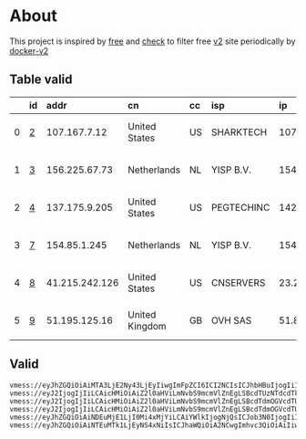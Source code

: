 
# About

This project is inspired by [free](https://github.com/freefq/free) and [check](https://github.com/yeahwu/check) to filter free [v2](https://github.com/v2fly/v2ray-core) site periodically by [docker-v2](https://hub.docker.com/r/v2ray/official)

    

## Table valid
|    | id                 | addr           | cn             | cc   | isp        | ip            | chatgpt          |
|---:|:-------------------|:---------------|:---------------|:-----|:-----------|:--------------|:-----------------|
|  0 | [2](config/2.json) | 107.167.7.12   | United States  | US   | SHARKTECH  | 107.167.18.50 | Yes (Region: US) |
|  1 | [3](config/3.json) | 156.225.67.73  | Netherlands    | NL   | YISP B.V.  | 154.84.1.19   | Yes (Region: NL) |
|  2 | [4](config/4.json) | 137.175.9.205  | United States  | US   | PEGTECHINC | 142.4.118.225 | Yes (Region: US) |
|  3 | [7](config/7.json) | 154.85.1.245   | Netherlands    | NL   | YISP B.V.  | 154.84.1.206  | Yes (Region: NL) |
|  4 | [8](config/8.json) | 41.215.242.126 | United States  | US   | CNSERVERS  | 23.225.9.234  | Yes (Region: US) |
|  5 | [9](config/9.json) | 51.195.125.16  | United Kingdom | GB   | OVH SAS    | 51.89.42.212  | Yes (Region: GB) |

## Valid
```
vmess://eyJhZGQiOiAiMTA3LjE2Ny43LjEyIiwgImFpZCI6ICI2NCIsICJhbHBuIjogIiIsICJob3N0IjogIiIsICJpZCI6ICJiZGVlMjAyYy04ZmFlLTQ0MWYtYTU4OC03YmM0ZDM4ODcwMTkiLCAibmV0IjogInRjcCIsICJwYXRoIjogIi8iLCAicG9ydCI6ICI0MTY1NCIsICJwcyI6ICJnaXRodWIuY29tL2ZyZWVmcSAtIFx1N2Y4ZVx1NTZmZFx1NTJhMFx1NTIyOVx1Nzk4Zlx1NWMzY1x1NGU5YVx1NWRkZVx1NmQxYlx1Njc0OVx1NzdmNlx1NWUwMlNoYXJrVGVjaFx1NjU3MFx1NjM2ZVx1NGUyZFx1NWZjMyAyIiwgInNjeSI6ICJhdXRvIiwgInNuaSI6ICIiLCAidGxzIjogIiIsICJ0eXBlIjogIm5vbmUiLCAidiI6ICIyIn0=
vmess://eyJ2IjogIjIiLCAicHMiOiAiZ2l0aHViLmNvbS9mcmVlZnEgLSBcdTUzNTdcdTk3NWUgIDMiLCAiYWRkIjogIjE1Ni4yMjUuNjcuNzMiLCAicG9ydCI6ICI1MzEyMyIsICJ0eXBlIjogIm5vbmUiLCAiaWQiOiAiMjExNTVlZmQtOGUyOS00M2QyLTk1YmMtZmUzMTkwZWNiMWM2IiwgImFpZCI6ICI2NCIsICJuZXQiOiAidGNwIiwgInBhdGgiOiAiLyIsICJob3N0IjogIiIsICJ0bHMiOiAiIn0=
vmess://eyJ2IjogIjIiLCAicHMiOiAiZ2l0aHViLmNvbS9mcmVlZnEgLSBcdTdmOGVcdTU2ZmQgIDQiLCAiYWRkIjogIjEzNy4xNzUuOS4yMDUiLCAicG9ydCI6ICI1NzkwMiIsICJ0eXBlIjogIm5vbmUiLCAiaWQiOiAiNDE4MDQ4YWYtYTI5My00Yjk5LTliMGMtOThjYTM1ODBkZDI0IiwgImFpZCI6ICI2NCIsICJuZXQiOiAidGNwIiwgInBhdGgiOiAiLyIsICJob3N0IjogIiIsICJ0bHMiOiAiIn0=
vmess://eyJ2IjogIjIiLCAicHMiOiAiZ2l0aHViLmNvbS9mcmVlZnEgLSBcdTdmOGVcdTU2ZmRDbG91ZGlubm92YXRpb25cdTY1NzBcdTYzNmVcdTRlMmRcdTVmYzMgNyIsICJhZGQiOiAiMTU0Ljg1LjEuMjQ1IiwgInBvcnQiOiAiNDc3MzEiLCAiaWQiOiAiMWQ0NzRmMGItZTc4ZC00YWY5LWJjNGEtYTQ2NzQ2N2JjN2E3IiwgImFpZCI6ICI2NCIsICJzY3kiOiAiYXV0byIsICJuZXQiOiAidGNwIiwgInR5cGUiOiAibm9uZSIsICJob3N0IjogIlx1ZDgzY1x1ZGRmYVx1ZDgzY1x1ZGRmOFVTXHU3ZjhlXHU1NmZkKHlvdXR1YmVcdTk2M2ZcdTRmMWZcdTc5ZDFcdTYyODApIiwgInBhdGgiOiAiLyIsICJ0bHMiOiAiIiwgInNuaSI6ICIifQ==
vmess://eyJhZGQiOiAiNDEuMjE1LjI0Mi4xMjYiLCAiYWlkIjogNjQsICJob3N0IjogIiIsICJpZCI6ICJlZTQ0MmY0My1iMDdhLTQxOWQtYmQyNy0yZDM0NTYzOTNhYmMiLCAibmV0IjogInRjcCIsICJwYXRoIjogIiIsICJwb3J0IjogMzU2NzksICJwcyI6ICJnaXRodWIuY29tL2ZyZWVmcSAtIFx1NTdjM1x1NTNjYSAgOCIsICJ0bHMiOiAiIiwgInR5cGUiOiAiYXV0byIsICJzZWN1cml0eSI6ICJhdXRvIiwgInNraXAtY2VydC12ZXJpZnkiOiB0cnVlLCAic25pIjogIiJ9
vmess://eyJhZGQiOiAiNTEuMTk1LjEyNS4xNiIsICJhaWQiOiA2NCwgImhvc3QiOiAiIiwgImlkIjogIjQxODA0OGFmLWEyOTMtNGI5OS05YjBjLTk4Y2EzNTgwZGQyNCIsICJuZXQiOiAidGNwIiwgInBhdGgiOiAiIiwgInBvcnQiOiA1NDkwMiwgInBzIjogImdpdGh1Yi5jb20vZnJlZWZxIC0gXHU4MmYxXHU1NmZkXHU3OTNlXHU0ZjFhXHU0ZmRkXHU5NjY5XHU1Yjg5XHU1MTY4XHU5MGU4IDkiLCAidGxzIjogIiIsICJ0eXBlIjogImF1dG8iLCAic2VjdXJpdHkiOiAiYXV0byIsICJza2lwLWNlcnQtdmVyaWZ5IjogdHJ1ZSwgInNuaSI6ICIifQ==
```


